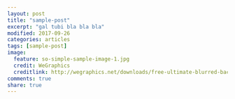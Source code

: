 ```yaml
---
layout: post
title: "sample-post"
excerpt: "gal tubi bla bla bla"
modified: 2017-09-26
categories: articles
tags: [sample-post]
image:
  feature: so-simple-sample-image-1.jpg
  credit: WeGraphics
  creditlink: http://wegraphics.net/downloads/free-ultimate-blurred-background-pack/
comments: true
share: true
---
```

<br>
<div class="apester-media" data-media-id="5aa673dcee02e879b201a3e4" height="512"></div><script async src="//static.apester.com/js/sdk/v2.0/apester-javascript-sdk.min.js"></script>
<br>
